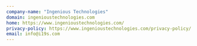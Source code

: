```yaml
---
company-name: "Ingenious Technologies"
domain: ingenioustechnologies.com
home: https://www.ingenioustechnologies.com/
privacy-policy: https://www.ingenioustechnologies.com/privacy-policy/
email: info@i19s.com
---
```




